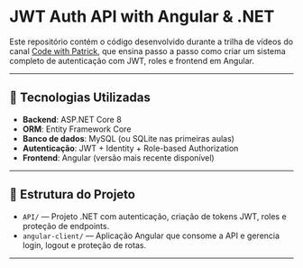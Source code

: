 # JWT Auth API with Angular & .NET

Este repositório contém o código desenvolvido durante a trilha de vídeos do canal [Code with Patrick](https://www.youtube.com/playlist?list=PL0mNG_n6Cohs7RvP3ZivSDkPLcavJ8KLS), que ensina passo a passo como criar um sistema completo de autenticação com JWT, roles e frontend em Angular.

---

## 🧱 Tecnologias Utilizadas

- **Backend**: ASP.NET Core 8
- **ORM**: Entity Framework Core
- **Banco de dados**: MySQL (ou SQLite nas primeiras aulas)
- **Autenticação**: JWT + Identity + Role-based Authorization
- **Frontend**: Angular (versão mais recente disponível)

---

## 📁 Estrutura do Projeto

- `API/` — Projeto .NET com autenticação, criação de tokens JWT, roles e proteção de endpoints.
- `angular-client/` — Aplicação Angular que consome a API e gerencia login, logout e proteção de rotas.

---


